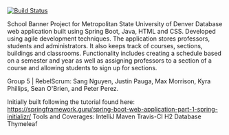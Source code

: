 [![Build Status](https://travis-ci.org/paugajt/RebelScrumBannerProject.svg?branch=master)](https://travis-ci.org/paugajt/RebelScrumBannerProject)

School Banner Project for Metropolitan State University of Denver
Database web application built using Spring Boot, Java, HTML and CSS. Developed using agile development techniques. The application stores professors, students and administrators. It also keeps track of courses, sections, buildings and classrooms. Functionality includes creating a schedule based on a semester and year as well as assigning professors to a section of a course and allowing students to sign up for sections.

Group 5 | RebelScrum: Sang Nguyen, Justin Pauga, Max Morrison, Kyra Phillips, Sean O'Brien, and Peter Perez.

Initially built following the tutorial found here: https://springframework.guru/spring-boot-web-application-part-1-spring-initializr/
Tools and Coverages:
IntelliJ
Maven
Travis-CI
H2 Database
Thymeleaf
